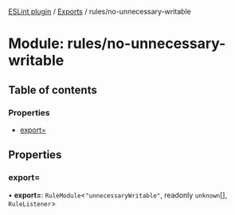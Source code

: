 [ESLint plugin](../index.md) / [Exports](../modules.md) / rules/no-unnecessary-writable

# Module: rules/no-unnecessary-writable

## Table of contents

### Properties

- [export&#x3D;](rules_no_unnecessary_writable.md#export&#x3D;)

## Properties

### export&#x3D;

• **export=**: `RuleModule`<``"unnecessaryWritable"``, readonly `unknown`[], `RuleListener`\>
